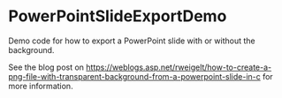 # PowerPointSlideExportDemo
Demo code for how to export a PowerPoint slide with or without the background.

See the blog post on https://weblogs.asp.net/rweigelt/how-to-create-a-png-file-with-transparent-background-from-a-powerpoint-slide-in-c for more information.
